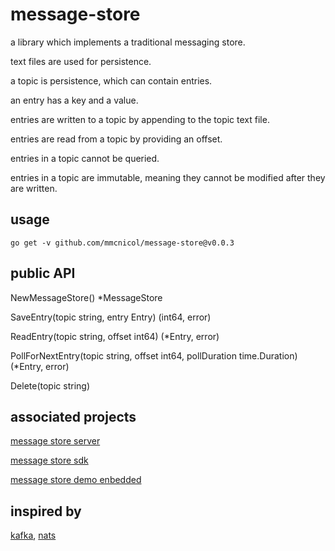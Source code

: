 # message-store

a library which implements a traditional messaging store. 

text files are used for persistence.

a topic is persistence, which can contain entries.

an entry has a key and a value.

entries are written to a topic by appending to the topic text file.

entries are read from a topic by providing an offset.

entries in a topic cannot be queried.

entries in a topic are immutable, meaning they cannot be modified after they are written.

## usage

```
go get -v github.com/mmcnicol/message-store@v0.0.3
```

## public API

NewMessageStore() *MessageStore

SaveEntry(topic string, entry Entry) (int64, error)

ReadEntry(topic string, offset int64) (*Entry, error)

PollForNextEntry(topic string, offset int64, pollDuration time.Duration) (*Entry, error)

Delete(topic string)

## associated projects

[message store server](https://github.com/mmcnicol/message-store-server)

[message store sdk](https://github.com/mmcnicol/message-store-sdk)

[message store demo enbedded](https://github.com/mmcnicol/message-store-demo-embedded)

## inspired by 

[kafka](https://kafka.apache.org/), [nats](https://nats.io/)
